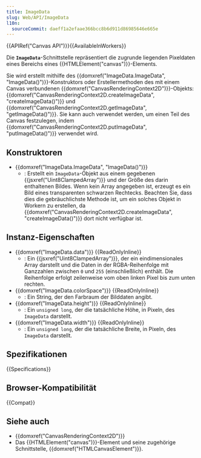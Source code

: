 ```yaml
---
title: ImageData
slug: Web/API/ImageData
l10n:
  sourceCommit: daeff1a2efaae366bcc8b6d911d86985646e665e
---
```


{{APIRef("Canvas API")}}{{AvailableInWorkers}}

Die **`ImageData`**-Schnittstelle repräsentiert die zugrunde liegenden Pixeldaten eines Bereichs eines {{HTMLElement("canvas")}}-Elements.

Sie wird erstellt mithilfe des {{domxref("ImageData.ImageData", "ImageData()")}}-Konstruktors oder Erstellermethoden des mit einem Canvas verbundenen {{domxref("CanvasRenderingContext2D")}}-Objekts: {{domxref("CanvasRenderingContext2D.createImageData", "createImageData()")}} und {{domxref("CanvasRenderingContext2D.getImageData", "getImageData()")}}. Sie kann auch verwendet werden, um einen Teil des Canvas festzulegen, indem {{domxref("CanvasRenderingContext2D.putImageData", "putImageData()")}} verwendet wird.

## Konstruktoren

- {{domxref("ImageData.ImageData", "ImageData()")}}
  - : Erstellt ein `ImageData`-Objekt aus einem gegebenen {{jsxref("Uint8ClampedArray")}} und der Größe des darin enthaltenen Bildes. Wenn kein Array angegeben ist, erzeugt es ein Bild eines transparenten schwarzen Rechtecks. Beachten Sie, dass dies die gebräuchlichste Methode ist, um ein solches Objekt in Workern zu erstellen, da {{domxref("CanvasRenderingContext2D.createImageData", "createImageData()")}} dort nicht verfügbar ist.

## Instanz-Eigenschaften

- {{domxref("ImageData.data")}} {{ReadOnlyInline}}
  - : Ein {{jsxref("Uint8ClampedArray")}}, der ein eindimensionales Array darstellt und die Daten in der RGBA-Reihenfolge mit Ganzzahlen zwischen `0` und `255` (einschließlich) enthält. Die Reihenfolge erfolgt zeilenweise vom oben linken Pixel bis zum unten rechten.
- {{domxref("ImageData.colorSpace")}} {{ReadOnlyInline}}
  - : Ein String, der den Farbraum der Bilddaten angibt.
- {{domxref("ImageData.height")}} {{ReadOnlyInline}}
  - : Ein `unsigned long`, der die tatsächliche Höhe, in Pixeln, des `ImageData` darstellt.
- {{domxref("ImageData.width")}} {{ReadOnlyInline}}
  - : Ein `unsigned long`, der die tatsächliche Breite, in Pixeln, des `ImageData` darstellt.

## Spezifikationen

{{Specifications}}

## Browser-Kompatibilität

{{Compat}}

## Siehe auch

- {{domxref("CanvasRenderingContext2D")}}
- Das {{HTMLElement("canvas")}}-Element und seine zugehörige Schnittstelle, {{domxref("HTMLCanvasElement")}}.

